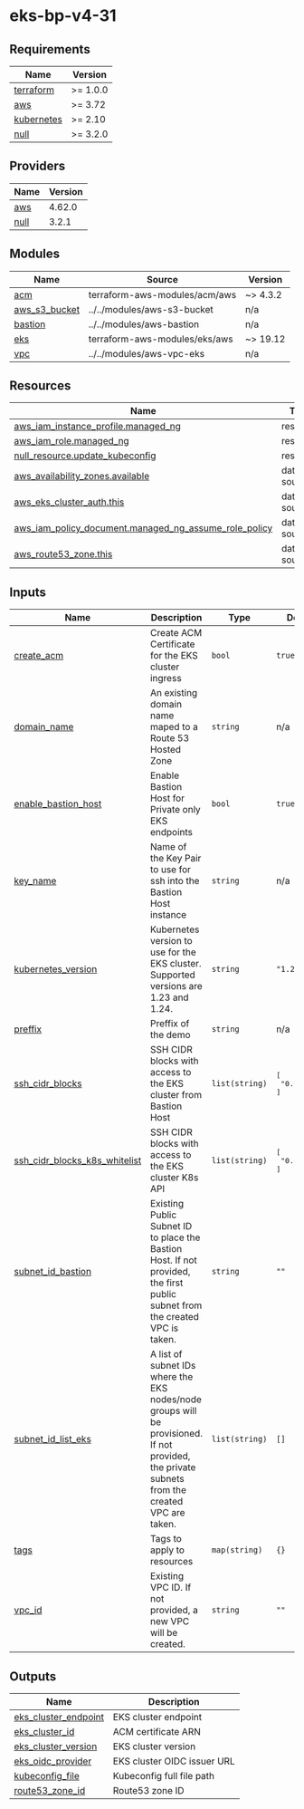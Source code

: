 # eks-bp-v4-31

<!-- BEGINNING OF PRE-COMMIT-TERRAFORM DOCS HOOK -->
## Requirements

| Name | Version |
|------|---------|
| <a name="requirement_terraform"></a> [terraform](#requirement\_terraform) | >= 1.0.0 |
| <a name="requirement_aws"></a> [aws](#requirement\_aws) | >= 3.72 |
| <a name="requirement_kubernetes"></a> [kubernetes](#requirement\_kubernetes) | >= 2.10 |
| <a name="requirement_null"></a> [null](#requirement\_null) | >= 3.2.0 |

## Providers

| Name | Version |
|------|---------|
| <a name="provider_aws"></a> [aws](#provider\_aws) | 4.62.0 |
| <a name="provider_null"></a> [null](#provider\_null) | 3.2.1 |

## Modules

| Name | Source | Version |
|------|--------|---------|
| <a name="module_acm"></a> [acm](#module\_acm) | terraform-aws-modules/acm/aws | ~> 4.3.2 |
| <a name="module_aws_s3_bucket"></a> [aws\_s3\_bucket](#module\_aws\_s3\_bucket) | ../../modules/aws-s3-bucket | n/a |
| <a name="module_bastion"></a> [bastion](#module\_bastion) | ../../modules/aws-bastion | n/a |
| <a name="module_eks"></a> [eks](#module\_eks) | terraform-aws-modules/eks/aws | ~> 19.12 |
| <a name="module_vpc"></a> [vpc](#module\_vpc) | ../../modules/aws-vpc-eks | n/a |

## Resources

| Name | Type |
|------|------|
| [aws_iam_instance_profile.managed_ng](https://registry.terraform.io/providers/hashicorp/aws/latest/docs/resources/iam_instance_profile) | resource |
| [aws_iam_role.managed_ng](https://registry.terraform.io/providers/hashicorp/aws/latest/docs/resources/iam_role) | resource |
| [null_resource.update_kubeconfig](https://registry.terraform.io/providers/hashicorp/null/latest/docs/resources/resource) | resource |
| [aws_availability_zones.available](https://registry.terraform.io/providers/hashicorp/aws/latest/docs/data-sources/availability_zones) | data source |
| [aws_eks_cluster_auth.this](https://registry.terraform.io/providers/hashicorp/aws/latest/docs/data-sources/eks_cluster_auth) | data source |
| [aws_iam_policy_document.managed_ng_assume_role_policy](https://registry.terraform.io/providers/hashicorp/aws/latest/docs/data-sources/iam_policy_document) | data source |
| [aws_route53_zone.this](https://registry.terraform.io/providers/hashicorp/aws/latest/docs/data-sources/route53_zone) | data source |

## Inputs

| Name | Description | Type | Default | Required |
|------|-------------|------|---------|:--------:|
| <a name="input_create_acm"></a> [create\_acm](#input\_create\_acm) | Create ACM Certificate for the EKS cluster ingress | `bool` | `true` | no |
| <a name="input_domain_name"></a> [domain\_name](#input\_domain\_name) | An existing domain name maped to a Route 53 Hosted Zone | `string` | n/a | yes |
| <a name="input_enable_bastion_host"></a> [enable\_bastion\_host](#input\_enable\_bastion\_host) | Enable Bastion Host for Private only EKS endpoints | `bool` | `true` | no |
| <a name="input_key_name"></a> [key\_name](#input\_key\_name) | Name of the Key Pair to use for ssh into the Bastion Host instance | `string` | n/a | yes |
| <a name="input_kubernetes_version"></a> [kubernetes\_version](#input\_kubernetes\_version) | Kubernetes version to use for the EKS cluster. Supported versions are 1.23 and 1.24. | `string` | `"1.24"` | no |
| <a name="input_preffix"></a> [preffix](#input\_preffix) | Preffix of the demo | `string` | n/a | yes |
| <a name="input_ssh_cidr_blocks"></a> [ssh\_cidr\_blocks](#input\_ssh\_cidr\_blocks) | SSH CIDR blocks with access to the EKS cluster from Bastion Host | `list(string)` | <pre>[<br>  "0.0.0.0/0"<br>]</pre> | no |
| <a name="input_ssh_cidr_blocks_k8s_whitelist"></a> [ssh\_cidr\_blocks\_k8s\_whitelist](#input\_ssh\_cidr\_blocks\_k8s\_whitelist) | SSH CIDR blocks with access to the EKS cluster K8s API | `list(string)` | <pre>[<br>  "0.0.0.0/0"<br>]</pre> | no |
| <a name="input_subnet_id_bastion"></a> [subnet\_id\_bastion](#input\_subnet\_id\_bastion) | Existing Public Subnet ID to place the Bastion Host. If not provided, the first public subnet from the created VPC is taken. | `string` | `""` | no |
| <a name="input_subnet_id_list_eks"></a> [subnet\_id\_list\_eks](#input\_subnet\_id\_list\_eks) | A list of subnet IDs where the EKS nodes/node groups will be provisioned. If not provided, the private subnets from the created VPC are taken. | `list(string)` | `[]` | no |
| <a name="input_tags"></a> [tags](#input\_tags) | Tags to apply to resources | `map(string)` | `{}` | no |
| <a name="input_vpc_id"></a> [vpc\_id](#input\_vpc\_id) | Existing VPC ID. If not provided, a new VPC will be created. | `string` | `""` | no |

## Outputs

| Name | Description |
|------|-------------|
| <a name="output_eks_cluster_endpoint"></a> [eks\_cluster\_endpoint](#output\_eks\_cluster\_endpoint) | EKS cluster endpoint |
| <a name="output_eks_cluster_id"></a> [eks\_cluster\_id](#output\_eks\_cluster\_id) | ACM certificate ARN |
| <a name="output_eks_cluster_version"></a> [eks\_cluster\_version](#output\_eks\_cluster\_version) | EKS cluster version |
| <a name="output_eks_oidc_provider"></a> [eks\_oidc\_provider](#output\_eks\_oidc\_provider) | EKS cluster OIDC issuer URL |
| <a name="output_kubeconfig_file"></a> [kubeconfig\_file](#output\_kubeconfig\_file) | Kubeconfig full file path |
| <a name="output_route53_zone_id"></a> [route53\_zone\_id](#output\_route53\_zone\_id) | Route53 zone ID |
<!-- END OF PRE-COMMIT-TERRAFORM DOCS HOOK -->
